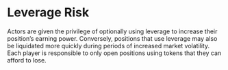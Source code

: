 # Leverage Risk

Actors are given the privilege of optionally using leverage to increase their position’s earning power. Conversely, positions that use leverage may also be liquidated more quickly during periods of increased market volatility. Each player is responsible to only open positions using tokens that they can afford to lose.&#x20;
